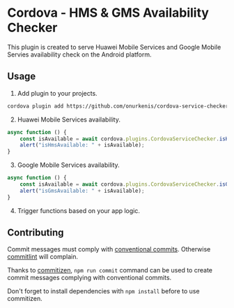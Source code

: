 # Cordova - HMS & GMS Availability Checker

This plugin is created to serve Huawei Mobile Services and Google Mobile Servies availability check on the Android platform. 


## Usage

1. Add plugin to your projects.

```sh
cordova plugin add https://github.com/onurkenis/cordova-service-checker.git
```

2. Huawei Mobile Services availability.

```javascript
async function () {
    const isAvailable = await cordova.plugins.CordovaServiceChecker.isHmsAvailable();
    alert("isHmsAvailable: " + isAvailable);
}
```

3. Google Mobile Services availability.

```javascript
async function () {
    const isAvailable = await cordova.plugins.CordovaServiceChecker.isGmsAvailable();
    alert("isGmsAvailable: " + isAvailable);
}
```

4. Trigger functions based on your app logic.


## Contributing

Commit messages must comply with [conventional commits](https://www.conventionalcommits.org). Otherwise [commitlint](https://github.com/conventional-changelog/commitlint) will complain.

Thanks to [commitizen](https://github.com/commitizen), `npm run commit` command can be used to create commit messages complying with conventional commits.

Don't forget to install dependencies with `npm install` before to use commitizen.
